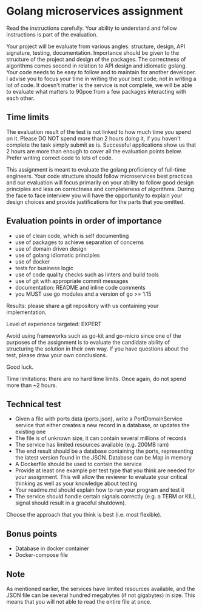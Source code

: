 # Golang microservices assignment

Read the instructions carefully.
Your ability to understand and follow instructions is part of the evaluation.

Your project will be evaluate from various angles: structure, design, API signature, testing, documentation. Importance should be given to the structure of the project and design of the packages. The correctness of algorithms comes second in relation to API design and idiomatic golang. Your code needs to be easy to follow and to maintain for another developer. I advise you to focus your time in writing the your best code, not in writing a lot of code. It doesn't matter is the service is not complete, we will be able to evaluate what matters to 90poe from a few packages interacting with each other.

## Time limits

The evaluation result of the test is not linked to how much time you spend on it.
Please DO NOT spend more than 2 hours doing it, if you haven't complete the task simply submit as is.
Successful applications show us that 2 hours are more than enough to cover all the evaluation points below. Prefer writing correct code to lots of code.

This assignment is meant to evaluate the golang proficiency of full-time engineers.
Your code structure should follow microservices best practices and our evaluation will focus primarily on your ability to follow good design principles and less on correctness and completeness of algorithms. During the face to face interview you will have the opportunity to explain your design choices and provide justifications for the parts that you omitted.

## Evaluation points in order of importance

- use of clean code, which is self documenting
- use of packages to achieve separation of concerns
- use of domain driven design
- use of golang idiomatic principles
- use of docker
- tests for business logic
- use of code quality checks such as linters and build tools
- use of git with appropriate commit messages
- documentation: README and inline code comments
- you MUST use go modules and a version of go >= 1.15

Results: please share a git repository with us containing your implementation.

Level of experience targeted: EXPERT

Avoid using frameworks such as go-kit and go-micro since one of the purposes of the assignment is to evaluate the candidate ability of structuring the solution in their own way.
If you have questions about the test, please draw your own conclusions.

Good luck.

Time limitations: there are no hard time limits. Once again, do not spend more than ~2 hours.

## Technical test

- Given a file with ports data (ports.json), write a PortDomainService service that either creates a new record in a database, or updates the existing one
- The file is of unknown size, it can contain several millions of records
- The service has limited resources available (e.g. 200MB ram)
- The end result should be a database containing the ports, representing the latest version found in the JSON. Database can be Map in memory
- A Dockerfile should be used to contain the service
- Provide at least one example per test type that you think are needed for your assignment. This will allow the reviewer to evaluate your critical thinking as well as your knowledge about testing
- Your readme.md should explain how to run your program and test it
- The service should handle certain signals correctly (e.g. a TERM or KILL signal should result in a graceful shutdown).

Choose the approach that you think is best (i.e. most flexible).

## Bonus points

- Database in docker container
- Docker-compose file

## Note

As mentioned earlier, the services have limited resources available, and the JSON file can be several hundred megabytes (if not gigabytes) in size.
This means that you will not able to read the entire file at once.
